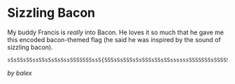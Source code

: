 # Sizzling Bacon

My buddy Francis is *really* into Bacon. He loves it so much that he gave me this encoded bacon-themed flag (he said he was inspired by the sound of sizzling bacon). 

```
sSsSSsSSssSSsSsSsSssSSSSSSSssS{SSSsSsSSSsSsSSSsSSsSSssssssSSSSSSSsSSSSSSSSsSSsssSSssSsSSSsSSsSSSSssssSSsssSSsSSsSSSs}
```

_by balex_
